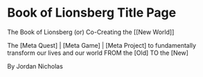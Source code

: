 # Book of Lionsberg Title Page

The Book of Lionsberg
(or)
Co-Creating the [[New World]] 

The [Meta Quest] | [Meta Game] | [Meta Project] 
to fundamentally transform our lives and our world
FROM the [Old] 
TO the [New]

By Jordan Nicholas